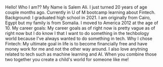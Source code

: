 Hello!
Who I am?? My Name is Salem Ali. I just turned 20 years of age couple months ago. Currently in U of M bootcamp learning about Fintech. Background: I graduated high school in 2021. I am originally from Cairo, Egypt but my family is from Somalia. I moved to America 2012 at the age of 10. My career goals: My career goals as of right now is pretty vague as of right now but I do know I that I want to do something in the techbology world because I've always wanted to do something in tech. Why I chose Fintech: My ultimate goal in life is to become financially free and have money work for me and not the other way around. I also love anytning related to tech such as machine learning and AI. When you combine those two together you create a child's world for someone like me!
<!---
SalemAli1/SalemAli1 is a ✨ special ✨ repository because its `README.md` (this file) appears on your GitHub profile.
You can click the Preview link to take a look at your changes.
--->
